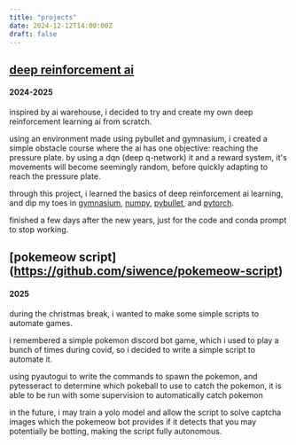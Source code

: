 ```yaml
---
title: "projects"
date: 2024-12-12T14:00:00Z
draft: false
---
```


## [deep reinforcement ai](https://github.com/siwence/inqui)
#### 2024-2025

inspired by ai warehouse, i decided to try and create my own deep reinforcement learning ai from scratch.

using an environment made using pybullet and gymnasium, i created a simple obstacle course where the ai has one objective: reaching the pressure plate. by using a dqn (deep q-network) it and a reward system, it's movements will become seemingly random, before quickly adapting to reach the pressure plate. 

through this project, i learned the basics of deep reinforcement ai learning, and dip my toes in [gymnasium](https://gymnasium.farama.org/), [numpy](https://numpy.org/doc/), [pybullet](https://pybullet.org/wordpress/), and [pytorch](https://pytorch.org/).

finished a few days after the new years, just for the code and conda prompt to stop working.

## [pokemeow script] (https://github.com/siwence/pokemeow-script)
#### 2025

during the christmas break, i wanted to make some simple scripts to automate games. 

i remembered a simple pokemon discord bot game, which i used to play a bunch of times during covid, so i decided to write a simple script to automate it. 

using pyautogui to write the commands to spawn the pokemon, and pytesseract to determine which pokeball to use to catch the pokemon, it is able to be run with some supervision to automatically catch pokemon

in the future, i may train a yolo model and allow the script to solve captcha images which the pokemeow bot provides if it detects that you may potentially be botting, making the script fully autonomous. 